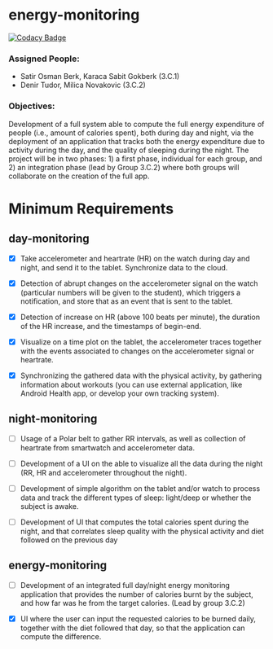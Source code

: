 # energy-monitoring
[![Codacy Badge](https://api.codacy.com/project/badge/Grade/4ff345d4e93c4e12976cddefb10d1654)](https://www.codacy.com/app/gskaraca1905/energy-monitoring?utm_source=github.com&utm_medium=referral&utm_content=gokberkkaraca/energy-monitoring&utm_campaign=badger)

### Assigned People:
* Satir Osman Berk, Karaca Sabit Gokberk (3.C.1)
* Denir Tudor, Milica Novakovic (3.C.2)

### Objectives:
Development of a full system able to compute the full energy expenditure of people
(i.e., amount of calories spent), both during day and night, via the deployment of an application that
tracks both the energy expenditure due to activity during the day, and the quality of sleeping during
the night. The project will be in two phases: 1) a first phase, individual for each group, and 2) an
integration phase (lead by Group 3.C.2) where both groups will collaborate on the creation of the
full app. 

# Minimum Requirements
## day-monitoring
- [x] Take accelerometer and heartrate (HR) on the watch during day and night, and send it to the
tablet. Synchronize data to the cloud.

- [x] Detection of abrupt changes on the accelerometer signal on the watch (particular numbers
will be given to the student), which triggers a notification, and store that as an event that is
sent to the tablet.

- [x] Detection of increase on HR (above 100 beats per minute), the duration of the HR increase,
and the timestamps of begin-end.

- [x] Visualize on a time plot on the tablet, the accelerometer traces together with the events
associated to changes on the accelerometer signal or heartrate.

- [x] Synchronizing the gathered data with the physical activity, by gathering information about
workouts (you can use external application, like Android Health app, or develop your own
tracking system). 

## night-monitoring

- [ ] Usage of a Polar belt to gather RR intervals, as well as collection of heartrate from
smartwatch and accelerometer data.

- [ ] Development of a UI on the able to visualize all the data during the night (RR, HR and
accelerometer throughout the night).

- [ ] Development of simple algorithm on the tablet and/or watch to process data and track the
different types of sleep: light/deep or whether the subject is awake.

- [ ] Development of UI that computes the total calories spent during the night, and that
correlates sleep quality with the physical activity and diet followed on the previous day

## energy-monitoring
- [ ] Development of an integrated full day/night energy monitoring application that provides the
number of calories burnt by the subject, and how far was he from the target calories. (Lead by group 3.C.2)

- [x] UI where the user can input the requested calories to be burned daily, together with the diet
followed that day, so that the application can compute the difference. 

